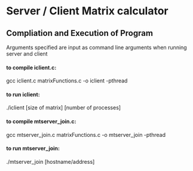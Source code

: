 # __Server / Client Matrix calculator__ #


## Compliation and Execution of Program ##
Arguments specified are input as command line arguments when running server and client

#### to compile iclient.c: ####
gcc iclient.c matrixFunctions.c -o iclient -pthread

#### to run iclient: ####
./iclient [size of matrix] [number of processes]

#### to compile mtserver_join.c: ####
gcc mtserver_join.c matrixFunctions.c -o mtserver_join -pthread

#### to run mtserver_join: ####
./mtserver_join [hostname/address]
